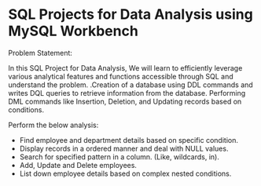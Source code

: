 # SQL Projects for Data Analysis using MySQL Workbench

Problem Statement:

In this SQL Project for Data Analysis, We will learn to efficiently leverage various analytical features and functions accessible through SQL and understand the problem. .Creation of a database using DDL commands and writes DQL queries to retrieve information from the database. Performing DML commands like Insertion, Deletion, and Updating records based on conditions.

Perform the below analysis:

* Find employee and department details based on specific condition.
* Display records in a ordered manner and deal with NULL values.
* Search for specified pattern in a column. (Like, wildcards, in).
* Add, Update and Delete employees.
* List down employee details based on complex nested conditions.





